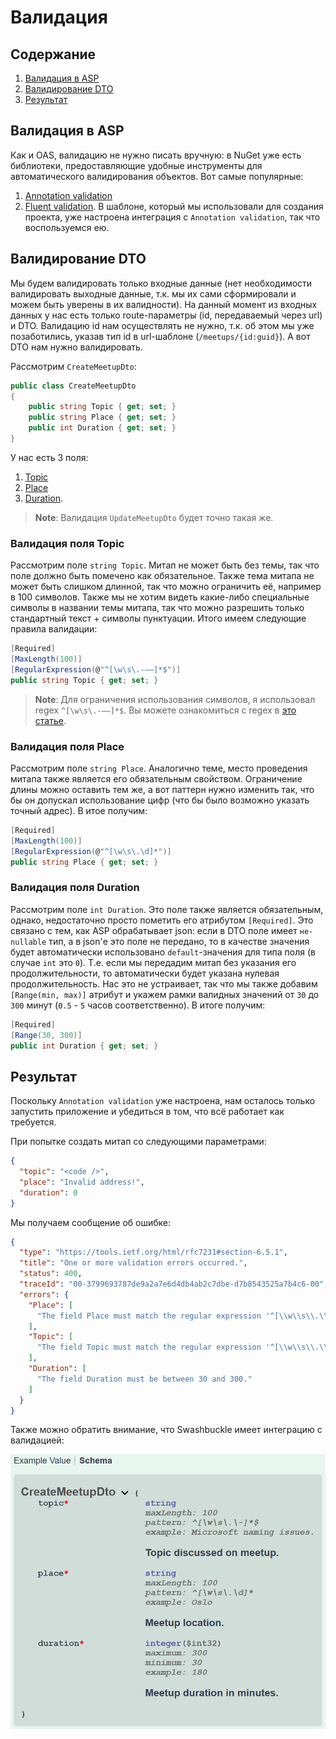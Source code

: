 # Валидация


## Содержание

1. [Валидация в ASP](#Валидация-в-ASP)
2. [Валидирование DTO](#Валидирование-DTO)
3. [Результат](#Результат)


## Валидация в ASP

Как и OAS, валидацию не нужно писать вручную: в NuGet уже есть библиотеки, предоставляющие удобные инструменты для
автоматического валидирования объектов. Вот самые популярные:
1. [Annotation validation](#https://www.nuget.org/packages/System.ComponentModel.Annotations)
2. [Fluent validation](#https://www.nuget.org/packages/FluentValidation).
В шаблоне, который мы использовали для создания проекта, уже настроена интеграция с `Annotation validation`, так что
воспользуемся ею.


## Валидирование DTO

Мы будем валидировать только входные данные (нет необходимости валидировать выходные данные, т.к. мы их сами
сформировали и можем быть уверены в их валидности). На данный момент из входных данных у нас есть только route-параметры
(id, передаваемый через url) и DTO. Валидацию id нам осуществлять не нужно, т.к. об этом мы уже позаботились, указав тип
id в url-шаблоне (`/meetups/{id:guid}`). А вот DTO нам нужно валидировать.

Рассмотрим `CreateMeetupDto`:
```csharp
public class CreateMeetupDto
{
    public string Topic { get; set; }
    public string Place { get; set; }
    public int Duration { get; set; }
}
```

У нас есть 3 поля:
1. [Topic](#Валидация-поля-Topic)
2. [Place](#Валидация-поля-Place)
3. [Duration](#Валидация-поля-Duration).

> **Note**: Валидация `UpdateMeetupDto` будет точно такая же.

### Валидация поля Topic

Рассмотрим поле `string Topic`. Митап не может быть без темы, так что поле должно быть помечено как обязательное. Также
тема митапа не может быть слишком длинной, так что можно ограничить её, например в 100 символов. Также мы не хотим
видеть какие-либо специальные символы в названии темы митапа, так что можно разрешить только стандартный текст + символы
пунктуации. Итого имеем следующие правила валидации:
```csharp
[Required]
[MaxLength(100)]
[RegularExpression(@"^[\w\s\.-–—]*$")]
public string Topic { get; set; }
```

> **Note**: Для ограничения использования символов, я использовал regex `^[\w\s\.-–—]*$`. Вы можете ознакомиться с regex
в [это статье](https://docs.microsoft.com/en-us/dotnet/standard/base-types/regular-expression-language-quick-reference).

### Валидация поля Place

Рассмотрим поле `string Place`. Аналогично теме, место проведения митапа также является его обязательным свойством.
Ограничение длины можно оставить тем же, а вот паттерн нужно изменить так, что бы он допускал использование цифр (что бы
было возможно указать точный адрес). В итое получим:
```csharp
[Required]
[MaxLength(100)]
[RegularExpression(@"^[\w\s\.\d]*")]
public string Place { get; set; }
```

### Валидация поля Duration

Рассмотрим поле `int Duration`. Это поле также является обязательным, однако, недостаточно просто пометить его атрибутом
`[Required]`. Это связано с тем, как ASP обрабатывает json: если в DTO поле имеет `не-nullable` тип, а в json'е это поле
не передано, то в качестве значения будет автоматически использовано `default`-значения для типа поля (в случае `int`
это `0`). Т.е. если мы передадим митап без указания его продолжительности, то автоматически будет указана нулевая
продолжительность. Нас это не устраивает, так что мы также добавим `[Range(min, max)]` атрибут и укажем рамки валидных
значений от `30` до `300` минут (`0.5` - `5` часов соответственно). В итоге получим:
```csharp
[Required]
[Range(30, 300)]
public int Duration { get; set; }
```


## Результат

Поскольку `Annotation validation` уже настроена, нам осталось только запустить приложение и убедиться в том, что всё
работает как требуется.

При попытке создать митап со следующими параметрами:
```json
{
  "topic": "<code />",
  "place": "Invalid address!",
  "duration": 0
}
```
Мы получаем сообщение об ошибке:
```json
{
  "type": "https://tools.ietf.org/html/rfc7231#section-6.5.1",
  "title": "One or more validation errors occurred.",
  "status": 400,
  "traceId": "00-3799693787de9a2a7e6d4db4ab2c7dbe-d7b8543525a7b4c6-00",
  "errors": {
    "Place": [
      "The field Place must match the regular expression '^[\\w\\s\\.\\d]*'."
    ],
    "Topic": [
      "The field Topic must match the regular expression '^[\\w\\s\\.\\-]*$'."
    ],
    "Duration": [
      "The field Duration must be between 30 and 300."
    ]
  }
}
```

Также можно обратить внимание, что Swashbuckle имеет интеграцию с валидацией:

![Информация об ограничениях значений полей в Swagger](assets/swagger-validation-integration.png)